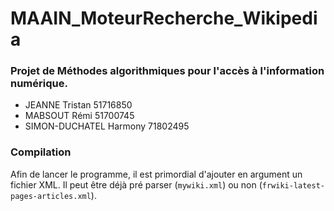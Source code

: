 # MAAIN_MoteurRecherche_Wikipedia

### Projet de Méthodes algorithmiques pour l'accès à l'information numérique.
 * JEANNE Tristan 51716850
 * MABSOUT Rémi 51700745
 *  SIMON-DUCHATEL Harmony 71802495

### Compilation 

Afin de lancer le programme, il est primordial d'ajouter en argument un fichier XML. Il peut être déjà pré parser (`mywiki.xml`) ou non (`frwiki-latest-pages-articles.xml`).